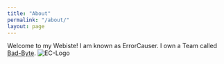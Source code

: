 ```yaml
---
title: "About"
permalink: "/about/"
layout: page
---
```




Welcome to my Webiste!
I am known as ErrorCauser. I own a Team called [Bad-Byte](https://discord.gg/RgBGcvz).
![EC-Logo](https://cdn.discordapp.com/attachments/723180241140318278/732260421469208666/unknown.png)



